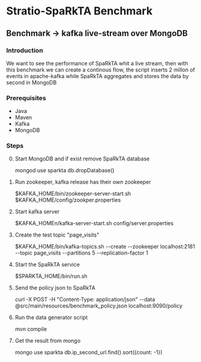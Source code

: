 Stratio-SpaRkTA Benchmark
==========
Benchmark -> kafka live-stream over MongoDB
---------
### Introduction

We want to see the performance of SpaRkTA whit a live stream, then with this benchmark we can create a
continous flow, the script inserts 2 millon of events in apache-kafka while SpaRkTA aggregates
and stores the data by second in MongoDB

### Prerequisites

   + Java
   + Maven
   + Kafka
   + MongoDB
    
### Steps
   0. Start MongoDB and if exist remove SpaRkTA database
        
        mongod
        use sparkta
        db.dropDatabase()
        
   1. Run zookeeper, kafka release has their own zookeeper

         $KAFKA_HOME/bin/zookeeper-server-start.sh $KAFKA_HOME/config/zookper.properties
         
   2. Start kafka server
        
        $KAFKA_HOMEn/kafka-server-start.sh config/server.properties 
   3.  Create the test topic "page_visits"

        $KAFKA_HOME/bin/kafka-topics.sh --create  --zookeeper localhost:2181 --topic page_visits --partitions 5 --replication-factor 1
   4. Start the SpaRkTA service

        $SPARKTA_HOME/bin/run.sh
   5. Send the policy json to SpaRkTA
        
        curl -X POST -H "Content-Type: application/json" --data @src/main/resources/benchmark_policy.json  localhost:9090/policy
   6. Run the data generator script
        
        mvn compile
   7. Get the result from mongo
        
        mongo
        use sparkta
        db.ip_second_url.find().sort({count: -1})

    
    
        